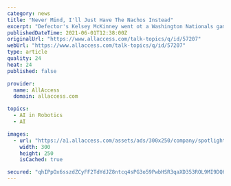 ```yaml
---
category: news
title: "Never Mind, I'll Just Have The Nachos Instead"
excerpt: "Defector's Kelsey McKinney went ot a Washington Nationals game for the first time since the pandemic started and she discovered something had changed: the condiment island, where the traditional dispensers were replaced by one touchless thing that dumps a glob of ketchup or mustard on your hot"
publishedDateTime: 2021-06-01T12:38:00Z
originalUrl: "https://www.allaccess.com/talk-topics/q/id/57207"
webUrl: "https://www.allaccess.com/talk-topics/q/id/57207"
type: article
quality: 24
heat: 24
published: false

provider:
  name: AllAccess
  domain: allaccess.com

topics:
  - AI in Robotics
  - AI

images:
  - url: "https://a1.allaccess.com/assets/ads/300x250/company/spotlight.jpeg?1599686148"
    width: 300
    height: 250
    isCached: true

secured: "qhIPpOx6sszdZCyFF2TdYdJZ8ntcq4sPG3o59PwbHSR3qaXD353ROL9MI9DQHPZSf5yMPBRa8rJk+4MsAf5TSzaoSde4alUGO3xrmJ5fryJRBjUCQ1FgEWP+paZvBOJjgXjaiN1rmEBsyVtMu1VwwovbWEFazQv04OzY0ETOTc3jxgDxIkhfqhsq3R9cnuJGuUMkLTZm019pRANXgt+dgLD8x3fRw292CHR3lW1kNpaZ2pLad2mOaBr9JFpzRj42y1RB51YwObNROFRWUfSa694s99385uAqQIgsZKGtMgcYNgiaQ/5J+WteUHCEL9xkevd6kkg4G52QoyaT4rHDSInlD95zHKVRtzCk+dfjJdM=;F9+OVgLCUiK+TrJAHcpD9w=="
---
```


